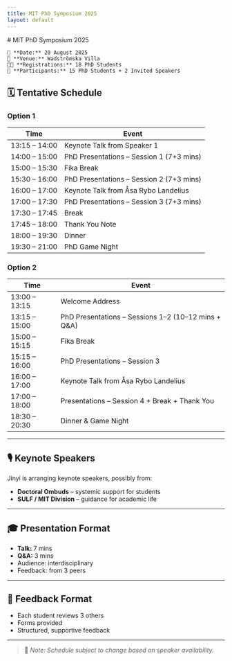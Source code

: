 ```yaml
---
title: MIT PhD Symposium 2025
layout: default
---
```


<link rel="stylesheet" href="assets/css/style.css">

<div class="two-column">

  <div class="left-column">
    # MIT PhD Symposium 2025

    📅 **Date:** 20 August 2025  
    📍 **Venue:** Wadströmska Villa  
    🧑‍🎓 **Registrations:** 18 PhD Students  
    👥 **Participants:** 15 PhD Students + 2 Invited Speakers  

  </div>

  <div class="right-column">

  ## 🗓 Tentative Schedule

  ### Option 1

  | Time          | Event                                                              |
  |---------------|--------------------------------------------------------------------|
  | 13:15 – 14:00 | Keynote Talk from Speaker 1                                        |
  | 14:00 – 15:00 | PhD Presentations – Session 1 (7+3 mins)                           |
  | 15:00 – 15:30 | Fika Break                                                         |
  | 15:30 – 16:00 | PhD Presentations – Session 2 (7+3 mins)                           |
  | 16:00 – 17:00 | Keynote Talk from Åsa Rybo Landelius                              |
  | 17:00 – 17:30 | PhD Presentations – Session 3 (7+3 mins)                           |
  | 17:30 – 17:45 | Break                                                              |
  | 17:45 – 18:00 | Thank You Note                                                     |
  | 18:00 – 19:30 | Dinner                                                             |
  | 19:30 – 21:00 | PhD Game Night                                                     |

  ### Option 2

  | Time          | Event                                                              |
  |---------------|--------------------------------------------------------------------|
  | 13:00 – 13:15 | Welcome Address                                                    |
  | 13:15 – 15:00 | PhD Presentations – Sessions 1–2 (10–12 mins + Q&A)                |
  | 15:00 – 15:15 | Fika Break                                                         |
  | 15:15 – 16:00 | PhD Presentations – Session 3                                      |
  | 16:00 – 17:00 | Keynote Talk from Åsa Rybo Landelius                              |
  | 17:00 – 18:00 | Presentations – Session 4 + Break + Thank You                      |
  | 18:30 – 20:30 | Dinner & Game Night                                                |

  ---

  ## 🎙 Keynote Speakers

  Jinyi is arranging keynote speakers, possibly from:

  - **Doctoral Ombuds** – systemic support for students
  - **SULF / MIT Division** – guidance for academic life

  ---

  ## 🎓 Presentation Format

  - **Talk:** 7 mins  
  - **Q&A:** 3 mins  
  - Audience: interdisciplinary  
  - Feedback: from 3 peers

  ---

  ## 📝 Feedback Format

  - Each student reviews 3 others  
  - Forms provided  
  - Structured, supportive feedback

  ---

  > 📌 *Note: Schedule subject to change based on speaker availability.*
  
  </div>
</div>
